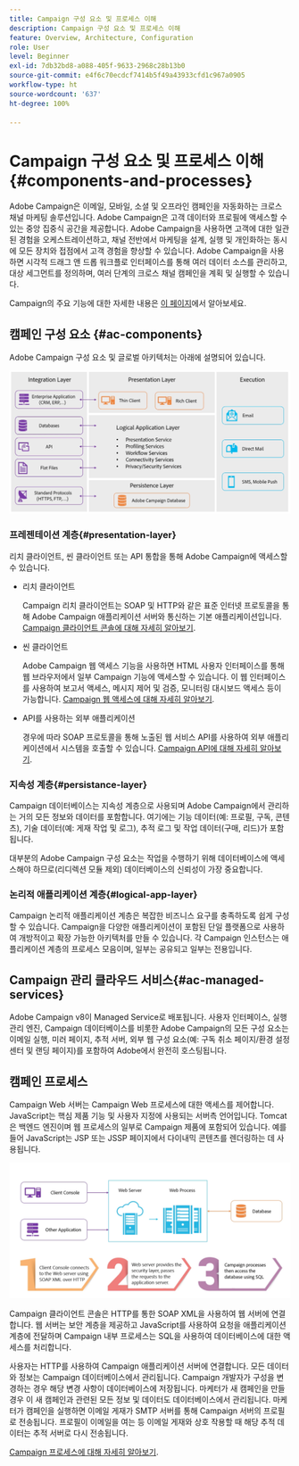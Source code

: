 ```yaml
---
title: Campaign 구성 요소 및 프로세스 이해
description: Campaign 구성 요소 및 프로세스 이해
feature: Overview, Architecture, Configuration
role: User
level: Beginner
exl-id: 7db32bd8-a088-405f-9633-2968c28b13b0
source-git-commit: e4f6c70ecdcf7414b5f49a43933cfd1c967a0905
workflow-type: ht
source-wordcount: '637'
ht-degree: 100%

---
```


# Campaign 구성 요소 및 프로세스 이해 {#components-and-processes}

Adobe Campaign은 이메일, 모바일, 소셜 및 오프라인 캠페인을 자동화하는 크로스 채널 마케팅 솔루션입니다. Adobe Campaign은 고객 데이터와 프로필에 액세스할 수 있는 중앙 집중식 공간을 제공합니다. Adobe Campaign을 사용하면 고객에 대한 일관된 경험을 오케스트레이션하고, 채널 전반에서 마케팅을 설계, 실행 및 개인화하는 동시에 모든 장치와 접점에서 고객 경험을 향상할 수 있습니다. Adobe Campaign을 사용하면 시각적 드래그 앤 드롭 워크플로 인터페이스를 통해 여러 데이터 소스를 관리하고, 대상 세그먼트를 정의하며, 여러 단계의 크로스 채널 캠페인을 계획 및 실행할 수 있습니다.

Campaign의 주요 기능에 대한 자세한 내용은 [이 페이지](../start/get-started.md)에서 알아보세요.

## 캠페인 구성 요소 {#ac-components}

Adobe Campaign 구성 요소 및 글로벌 아키텍처는 아래에 설명되어 있습니다.

![](assets/do-not-localize//ac-components.png)

### 프레젠테이션 계층{#presentation-layer}

리치 클라이언트, 씬 클라이언트 또는 API 통합을 통해 Adobe Campaign에 액세스할 수 있습니다.

* 리치 클라이언트

  Campaign 리치 클라이언트는 SOAP 및 HTTP와 같은 표준 인터넷 프로토콜을 통해 Adobe Campaign 애플리케이션 서버와 통신하는 기본 애플리케이션입니다. [Campaign 클라이언트 콘솔에 대해 자세히 알아보기](../start/connect.md).

* 씬 클라이언트

  Adobe Campaign 웹 액세스 기능을 사용하면 HTML 사용자 인터페이스를 통해 웹 브라우저에서 일부 Campaign 기능에 액세스할 수 있습니다. 이 웹 인터페이스를 사용하여 보고서 액세스, 메시지 제어 및 검증, 모니터링 대시보드 액세스 등이 가능합니다.  [Campaign 웹 액세스에 대해 자세히 알아보기](../start/connect.md).

* API를 사용하는 외부 애플리케이션

  경우에 따라 SOAP 프로토콜을 통해 노출된 웹 서비스 API를 사용하여 외부 애플리케이션에서 시스템을 호출할 수 있습니다. [Campaign API에 대해 자세히 알아보기](../dev/api.md).

### 지속성 계층{#persistance-layer}

Campaign 데이터베이스는 지속성 계층으로 사용되며 Adobe Campaign에서 관리하는 거의 모든 정보와 데이터를 포함합니다. 여기에는 기능 데이터(예: 프로필, 구독, 콘텐츠), 기술 데이터(예: 게재 작업 및 로그), 추적 로그 및 작업 데이터(구매, 리드)가 포함됩니다.

대부분의 Adobe Campaign 구성 요소는 작업을 수행하기 위해 데이터베이스에 액세스해야 하므로(리디렉션 모듈 제외) 데이터베이스의 신뢰성이 가장 중요합니다.

### 논리적 애플리케이션 계층{#logical-app-layer}

Campaign 논리적 애플리케이션 계층은 복잡한 비즈니스 요구를 충족하도록 쉽게 구성할 수 있습니다. Campaign을 다양한 애플리케이션이 포함된 단일 플랫폼으로 사용하여 개방적이고 확장 가능한 아키텍처를 만들 수 있습니다. 각 Campaign 인스턴스는 애플리케이션 계층의 프로세스 모음이며, 일부는 공유되고 일부는 전용입니다.

## Campaign 관리 클라우드 서비스{#ac-managed-services}

Adobe Campaign v8이 Managed Service로 배포됩니다. 사용자 인터페이스, 실행 관리 엔진, Campaign 데이터베이스를 비롯한 Adobe Campaign의 모든 구성 요소는 이메일 실행, 미러 페이지, 추적 서버, 외부 웹 구성 요소(예: 구독 취소 페이지/환경 설정 센터 및 랜딩 페이지)를 포함하여 Adobe에서 완전히 호스팅됩니다.

## 캠페인 프로세스

Campaign Web 서버는 Campaign Web 프로세스에 대한 액세스를 제어합니다. JavaScript는 핵심 제품 기능 및 사용자 지정에 사용되는 서버측 언어입니다. Tomcat은 백엔드 엔진이며 웹 프로세스의 일부로 Campaign 제품에 포함되어 있습니다. 예를 들어 JavaScript는 JSP 또는 JSSP 페이지에서 다이내믹 콘텐츠를 렌더링하는 데 사용됩니다.

![](assets/do-not-localize/ac-processes.png)

Campaign 클라이언트 콘솔은 HTTP를 통한 SOAP XML을 사용하여 웹 서버에 연결합니다. 웹 서버는 보안 계층을 제공하고 JavaScript를 사용하여 요청을 애플리케이션 계층에 전달하며 Campaign 내부 프로세스는 SQL을 사용하여 데이터베이스에 대한 액세스를 처리합니다.

<!--The overall communication between Campaign processes are described in the following standalone deployment diagram: all Campaign components are installed in the same machine.

![](assets/do-not-localize//ac-standalone.png) -->

사용자는 HTTP를 사용하여 Campaign 애플리케이션 서버에 연결합니다. 모든 데이터와 정보는 Campaign 데이터베이스에서 관리됩니다. Campaign 개발자가 구성을 변경하는 경우 해당 변경 사항이 데이터베이스에 저장됩니다. 마케터가 새 캠페인을 만들 경우 이 새 캠페인과 관련된 모든 정보 및 데이터도 데이터베이스에서 관리됩니다. 마케터가 캠페인을 실행하면 이메일 게재가 SMTP 서버를 통해 Campaign 서버의 프로필로 전송됩니다. 프로필이 이메일을 여는 등 이메일 게재와 상호 작용할 때 해당 추적 데이터는 추적 서버로 다시 전송됩니다.

[Campaign 프로세스에 대해 자세히 알아보기](../architecture/general-architecture.md#dev-env).

